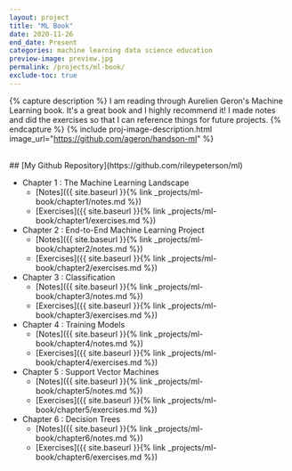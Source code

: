 ```yaml
---
layout: project
title: "ML Book"
date: 2020-11-26
end_date: Present
categories: machine learning data science education
preview-image: preview.jpg
permalink: /projects/ml-book/
exclude-toc: true
---
```


{% capture description %}
I am reading through Aurelien Geron's Machine Learning book. It's a great book and I highly recommend it!
I made notes and did the exercises so that I can reference things for future projects. 
{% endcapture %}
{% include proj-image-description.html image_url="https://github.com/ageron/handson-ml" %}

<br>
## [My Github Repository](https://github.com/rileypeterson/ml)

* Chapter 1 : The Machine Learning Landscape
  * [Notes]({{ site.baseurl }}{% link _projects/ml-book/chapter1/notes.md %})
  * [Exercises]({{ site.baseurl }}{% link _projects/ml-book/chapter1/exercises.md %})
* Chapter 2 : End-to-End Machine Learning Project
  * [Notes]({{ site.baseurl }}{% link _projects/ml-book/chapter2/notes.md %})
  * [Exercises]({{ site.baseurl }}{% link _projects/ml-book/chapter2/exercises.md %})
* Chapter 3 : Classification
  * [Notes]({{ site.baseurl }}{% link _projects/ml-book/chapter3/notes.md %})
  * [Exercises]({{ site.baseurl }}{% link _projects/ml-book/chapter3/exercises.md %})
* Chapter 4 : Training Models
  * [Notes]({{ site.baseurl }}{% link _projects/ml-book/chapter4/notes.md %})
  * [Exercises]({{ site.baseurl }}{% link _projects/ml-book/chapter4/exercises.md %})
* Chapter 5 : Support Vector Machines
  * [Notes]({{ site.baseurl }}{% link _projects/ml-book/chapter5/notes.md %})
  * [Exercises]({{ site.baseurl }}{% link _projects/ml-book/chapter5/exercises.md %})
* Chapter 6 : Decision Trees
  * [Notes]({{ site.baseurl }}{% link _projects/ml-book/chapter6/notes.md %})
  * [Exercises]({{ site.baseurl }}{% link _projects/ml-book/chapter6/exercises.md %})